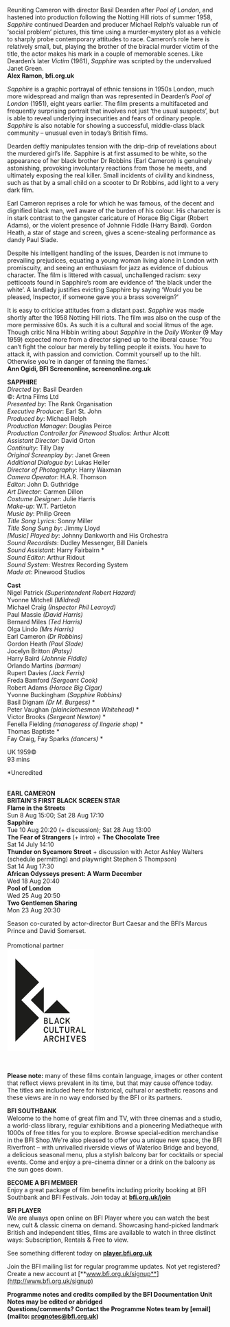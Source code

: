 

Reuniting Cameron with director Basil Dearden after _Pool of London_, and hastened into production following the Notting Hill riots of summer 1958, _Sapphire_ continued Dearden and producer Michael Relph’s valuable run of ‘social problem’ pictures, this time using a murder-mystery plot as a vehicle to sharply probe contemporary attitudes to race. Cameron’s role here is relatively small, but, playing the brother of the biracial murder victim of the title, the actor makes his mark in a couple of memorable scenes. Like Dearden’s later _Victim_ (1961), _Sapphire_ was scripted by the undervalued Janet Green.  
**Alex Ramon, bfi.org.uk**

_Sapphire_ is a graphic portrayal of ethnic tensions in 1950s London, much more widespread and malign than was represented in Dearden’s _Pool of London_ (1951), eight years earlier. The film presents a multifaceted and frequently surprising portrait that involves not just ‘the usual suspects’, but is able to reveal underlying insecurities and fears of ordinary people. _Sapphire_ is also notable for showing a successful, middle-class black community – unusual even in today’s British films.

Dearden deftly manipulates tension with the drip-drip of revelations about the murdered girl’s life. Sapphire is at first assumed to be white, so the appearance of her black brother Dr Robbins (Earl Cameron) is genuinely astonishing, provoking involuntary reactions from those he meets, and ultimately exposing the real killer. Small incidents of civility and kindness, such as that by a small child on a scooter to Dr Robbins, add light to a very dark film.

Earl Cameron reprises a role for which he was famous, of the decent and dignified black man, well aware of the burden of his colour. His character is in stark contrast to the gangster caricature of Horace Big Cigar (Robert Adams), or the violent presence of Johnnie Fiddle (Harry Baird). Gordon Heath, a star of stage and screen, gives a scene-stealing performance as dandy Paul Slade.

Despite his intelligent handling of the issues, Dearden is not immune to prevailing prejudices, equating a young woman living alone in London with promiscuity, and seeing an enthusiasm for jazz as evidence of dubious character. The film is littered with casual, unchallenged racism: sexy petticoats found in Sapphire’s room are evidence of ‘the black under the white’.  A landlady justifies evicting Sapphire by saying ‘Would you be pleased, Inspector, if someone gave you a brass sovereign?’

It is easy to criticise attitudes from a distant past. _Sapphire_ was made shortly after the 1958 Notting Hill riots. The film was also on the cusp of the more permissive 60s. As such it is a cultural and social litmus of the age. Though critic Nina Hibbin writing about _Sapphire_ in the _Daily Worker_ (9 May 1959) expected more from a director signed up to the liberal cause: ‘You can’t fight the colour bar merely by telling people it exists. You have to attack it, with passion and conviction. Commit yourself up to the hilt. Otherwise you’re in danger of fanning the flames.’  
**Ann Ogidi, BFI Screenonline, screenonline.org.uk**
<br>



**SAPPHIRE**  
_Directed by_: Basil Dearden  
©: Artna Films Ltd  
_Presented by_: The Rank Organisation  
_Executive Producer_: Earl St. John  
_Produced by_: Michael Relph  
_Production Manager_: Douglas Peirce  
_Production Controller for Pinewood Studios_:  Arthur Alcott  
_Assistant Director_: David Orton  
_Continuity_: Tilly Day  
_Original Screenplay by_: Janet Green  
_Additional Dialogue by_: Lukas Heller  
_Director of Photography_: Harry Waxman  
_Camera Operator_: H.A.R. Thomson  
_Editor_: John D. Guthridge  
_Art Director_: Carmen Dillon  
_Costume Designer_: Julie Harris  
_Make-up_: W.T. Partleton  
_Music by_: Philip Green  
_Title Song Lyrics_: Sonny Miller  
_Title Song Sung by_: Jimmy Lloyd  
_[Music] Played by_:  Johnny Dankworth and His Orchestra  
_Sound Recordists_: Dudley Messenger, Bill Daniels  
_Sound Assistant_: Harry Fairbairn *  
_Sound Editor_: Arthur Ridout  
_Sound System_: Westrex Recording System  
_Made at_: Pinewood Studios

**Cast**  
Nigel Patrick _(Superintendent Robert Hazard)_  
Yvonne Mitchell _(Mildred)_  
Michael Craig _(Inspector Phil Learoyd)_  
Paul Massie _(David Harris)_  
Bernard Miles _(Ted Harris)_  
Olga Lindo _(Mrs Harris)_  
Earl Cameron _(Dr Robbins)_  
Gordon Heath _(Paul Slade)_  
Jocelyn Britton _(Patsy)_  
Harry Baird _(Johnnie Fiddle)_  
Orlando Martins _(barman)_  
Rupert Davies _(Jack Ferris)_  
Freda Bamford _(Sergeant Cook)_  
Robert Adams _(Horace Big Cigar)_  
Yvonne Buckingham _(Sapphire Robbins)_  
Basil Dignam _(Dr M. Burgess)_ *  
Peter Vaughan _(plainclothesman Whitehead)_ *  
Victor Brooks _(Sergeant Newton)_ *  
Fenella Fielding _(manageress of lingerie shop)_ *  
Thomas Baptiste  *  
Fay Craig, Fay Sparks _(dancers)_ *

UK 1959©  
93 mins

*Uncredited
<br><br>

**EARL CAMERON<br>
BRITAIN’S FIRST BLACK SCREEN STAR**<br>
**Flame in the Streets**<br>
Sun 8 Aug 15:00; Sat 28 Aug 17:10<br>
**Sapphire**<br>
Tue 10 Aug 20:20 (+ discussion); Sat 28 Aug 13:00<br>
**The Fear of Strangers** (+ intro) + **The Chocolate Tree**<br>
Sat 14 July 14:10<br>
**Thunder on Sycamore Street** + discussion with Actor Ashley Walters (schedule permitting) and playwright Stephen S Thompson)<br>
Sat 14 Aug 17:30<br>
**African Odysseys present: A Warm December**<br>
Wed 18 Aug 20:40<br>
**Pool of London**<br>
Wed 25 Aug 20:50<br>
**Two Gentlemen Sharing**<br>
Mon 23 Aug 20:30<br>



Season co-curated by actor-director Burt Caesar and the BFI’s Marcus Prince and David Somerset.<br>
<br>
Promotional partner <br>
<img style="float: left;" src="/img/partner/Black Cultural Archives.jpg" width="40%" height="40%"><br><br><br><br><br><br><br><br><br><br><br><br><br>
<br>
<br>
<br>

**Please note:** many of these films contain language, images or other content that reflect views prevalent in its time, but that may cause offence today. The titles are included here for historical, cultural or aesthetic reasons and these views are in no way endorsed by the BFI or its partners.<br>

**BFI SOUTHBANK**  
Welcome to the home of great film and TV, with three cinemas and a studio, a world-class library, regular exhibitions and a pioneering Mediatheque with 1000s of free titles for you to explore. Browse special-edition merchandise in the BFI Shop.We&#39;re also pleased to offer you a unique new space, the BFI Riverfront – with unrivalled riverside views of Waterloo Bridge and beyond, a delicious seasonal menu, plus a stylish balcony bar for cocktails or special events. Come and enjoy a pre-cinema dinner or a drink on the balcony as the sun goes down.  

**BECOME A BFI MEMBER**  
Enjoy a great package of film benefits including priority booking at BFI Southbank and BFI Festivals. Join today at [**bfi.org.uk/join**](http://www.bfi.org.uk/join)  

**BFI PLAYER**  
 We are always open online on BFI Player where you can watch the best new, cult &amp; classic cinema on demand. Showcasing hand-picked landmark British and independent titles, films are available to watch in three distinct ways: Subscription, Rentals &amp; Free to view.  

See something different today on [**player.bfi.org.uk**](https://player.bfi.org.uk)  

Join the BFI mailing list for regular programme updates. Not yet registered? Create a new account at [**www.bfi.org.uk/signup**](http://www.bfi.org.uk/signup)

**Programme notes and credits compiled by the BFI Documentation Unit  
Notes may be edited or abridged  
Questions/comments? Contact the Programme Notes team by [email](mailto: prognotes@bfi.org.uk)**

<!--stackedit_data:
eyJoaXN0b3J5IjpbNjA0MzgxODU0LDczMDk5ODExNl19
-->